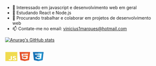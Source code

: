 
- 👀 Interessado em javascript e desenvolvimento web em geral
- 🌱 Estudando React e Node.js
- 💞️ Procurando trabalhar e colaborar em projetos de desenvolvimento web
- 📫 Contate-me no email: vinicius1marques@hotmail.com

[![Anurag's GitHub stats](https://github-readme-stats.vercel.app/api?username=ViniciusFMarques)](https://github.com/ViniciusFMarques/github-readme-stats)
  
 <div style="display: inline_block"><br>
  <img align="center" alt="Vini-Js" height="30" width="40" src="https://raw.githubusercontent.com/devicons/devicon/master/icons/javascript/javascript-plain.svg">
  <img align="center" alt="Vini-HTML" height="30" width="40" src="https://raw.githubusercontent.com/devicons/devicon/master/icons/html5/html5-original.svg">
  <img align="center" alt="Vini-CSS" height="30" width="40" src="https://raw.githubusercontent.com/devicons/devicon/master/icons/css3/css3-original.svg"> 
</div>
